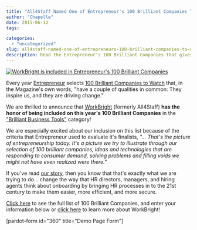 ```yaml
---
title: "All4Staff Named One of Entrepreneur's 100 Brilliant Companies To Watch!"
author: "Chapelle"
date: 2015-06-12
tags:

categories:
  - "uncategorized"
slug: all4staff-named-one-of-entrepreneurs-100-brilliant-companies-to-watch
description: Read the Entrepreneur's 100 Brilliant Companies that gives inspiration and drives changes to every companies. Know more by reading our blog here.
---
```

[![WorkBright is included in Entrepreneur's 100 Brilliant Companies](/images/blog/all4staff-named-one-of-entrepreneurs-100-brilliant-companies-to-watch/Entrepreneur-Magazine-272x300.png)](http://workbright.wpengine.com/wp-content/uploads/2015/06/Entrepreneur-Magazine.png)  
  
  
  
Every year [Entrepreneur](http://www.entrepreneur.com/) selects [100 Brilliant Companies to Watch](http://www.entrepreneur.com/article/245890) that, in the Magazine's own words, "have a couple of qualities in common: They inspire us, and they are driving change."  
  
We are thrilled to announce that [WorkBright](https://workbright.com) (formerly All4Staff) **has the honor of being included on this year's 100 Brilliant Companies** in the ["Brilliant Business Tools"](http://www.entrepreneur.com/article/245907) category!  
  
We are especially excited about our inclusion on this list because of the criteria that Entrepreneur used to evaluate it's finalists, _"... That's the picture of entrepreneurship today. It's a picture we try to illustrate through our selection of 100 brilliant companies, ideas and technologies that are responding to consumer demand, solving problems and filling voids we might not have even realized were there."_  
  
If you've read [our story](http://workbright.wpengine.com/company/), then you know that that's exactly what we are trying to do... change the way that HR directors, managers, and hiring agents think about onboarding by bringing HR processes in to the 21st century to make them easier, more efficient, and more secure.  
  
[Click here](http://www.entrepreneur.com/article/245890) to see the full list of 100 Brilliant Companies, and enter your information below or [click here](http://www.workbright.com) to learn more about WorkBright!  
  
[pardot-form id="360" title="Demo Page Form"]
